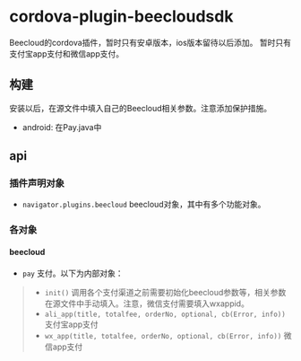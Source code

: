 # cordova-plugin-beecloudsdk

Beecloud的cordova插件，暂时只有安卓版本，ios版本留待以后添加。
暂时只有支付宝app支付和微信app支付。

## 构建

安装以后，在源文件中填入自己的Beecloud相关参数。注意添加保护措施。

* android: 在Pay.java中

## api

### 插件声明对象
* `navigator.plugins.beecloud` beecloud对象，其中有多个功能对象。

### 各对象

#### beecloud
* `pay` 支付。以下为内部对象：

>* `init()` 调用各个支付渠道之前需要初始化beecloud参数等，相关参数在源文件中手动填入。注意，微信支付需要填入wxappid。
>* `ali_app(title, totalfee, orderNo, optional, cb(Error, info))` 支付宝app支付
>* `wx_app(title, totalfee, orderNo, optional, cb(Error, info))` 微信app支付